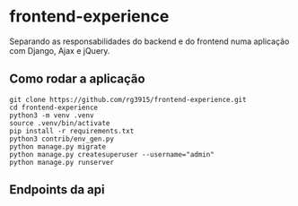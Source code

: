 # frontend-experience

Separando as responsabilidades do backend e do frontend numa aplicação com Django, Ajax e jQuery.

## Como rodar a aplicação

```
git clone https://github.com/rg3915/frontend-experience.git
cd frontend-experience
python3 -m venv .venv
source .venv/bin/activate
pip install -r requirements.txt
python3 contrib/env_gen.py
python manage.py migrate
python manage.py createsuperuser --username="admin"
python manage.py runserver
```

## Endpoints da api


